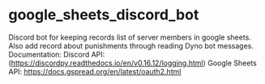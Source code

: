 # google_sheets_discord_bot
Discord bot for keeping records list of server members in google sheets. Also add record about punishments through reading Dyno bot messages.
Documentation:
Discord API: (https://discordpy.readthedocs.io/en/v0.16.12/logging.html)
Google Sheets API: https://docs.gspread.org/en/latest/oauth2.html
